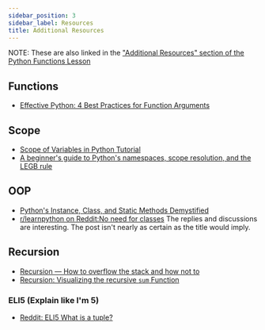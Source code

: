 ```yaml
---
sidebar_position: 3
sidebar_label: Resources
title: Additional Resources
---
```


NOTE: These are also linked in the ["Additional Resources" section of the Python Functions Lesson](/docs/lessons/solving-problems-using-code-python/python-functions#additional-resources)

## Functions

- [Effective Python: 4 Best Practices for Function Arguments](http://www.informit.com/articles/article.aspx?p=2314818)

## Scope

- [Scope of Variables in Python Tutorial](https://www.datacamp.com/community/tutorials/scope-of-variables-python)
- [A beginner's guide to Python's namespaces, scope resolution, and the LEGB rule](https://sebastianraschka.com/Articles/2014_python_scope_and_namespaces.html)

## OOP

- [Python's Instance, Class, and Static Methods Demystified](https://realpython.com/instance-class-and-static-methods-demystified/)
- [r/learnpython on Reddit:No need for classes](https://www.reddit.com/r/learnpython/comments/1309i1n/no_need_for_classes/)
   The replies and discussions are interesting. The post isn't nearly as certain as the title would imply.

## Recursion

- [Recursion — How to overflow the stack and how not to](https://medium.com/@vijeshsalian/recursion-how-to-overflow-the-stack-and-how-not-to-b9dcffdfab27)
- [Recursion: Visualizing the recursive `sum` Function](https://alvinalexander.com/scala/fp-book/recursion-visualizing-sum-function)

### ELI5 (Explain like I'm 5)

- [Reddit: ELI5 What is a tuple?](https://www.reddit.com/r/learnprogramming/comments/1pz5aa/eli5_what_is_a_tuple_learning_to_program_in_python/)
